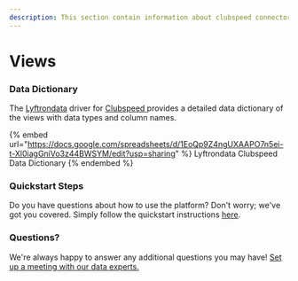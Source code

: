 ```yaml
---
description: This section contain information about clubspeed connector views information
---
```


# Views

### Data Dictionary

The [Lyftrondata](https://www.lyftrondata.com/) driver for [Clubspeed](https://www.lyftrondata.com/integration/Clubspeed/)[ ](https://www.lyftrondata.com/integration/clubspeed/)provides a detailed data dictionary of the views with data types and column names.

{% embed url="https://docs.google.com/spreadsheets/d/1EoQp9Z4ngUXAAPO7n5ei-t-Xl0iagGniVo3z44BWSYM/edit?usp=sharing" %}
Lyftrondata Clubspeed Data Dictionary
{% endembed %}

### Quickstart Steps

Do you have questions about how to use the platform? Don't worry; we've got you covered. Simply follow the quickstart instructions [here](../../../../quickstart-steps.md).

### Questions? <a href="#questions" id="questions"></a>

We're always happy to answer any additional questions you may have! [Set up a meeting with our data experts.](https://www.lyftrondata.com/book-a-meeting/)


